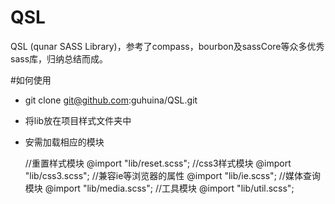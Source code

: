 # QSL

QSL (qunar SASS Library)，参考了compass，bourbon及sassCore等众多优秀sass库，归纳总结而成。

#如何使用
	
* git clone git@github.com:guhuina/QSL.git
* 将lib放在项目样式文件夹中
* 安需加载相应的模块
	
	//重置样式模块
	@import "lib/reset.scss";
	//css3样式模块
	@import "lib/css3.scss";
	//兼容ie等浏览器的属性
	@import "lib/ie.scss";
	//媒体查询模块
	@import "lib/media.scss";
	//工具模块
	@import "lib/util.scss";

